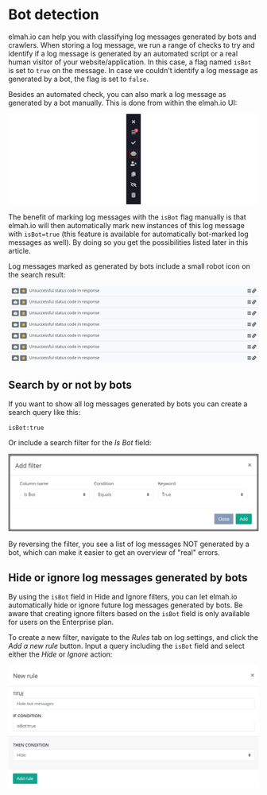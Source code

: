 # Bot detection

elmah.io can help you with classifying log messages generated by bots and crawlers. When storing a log message, we run a range of checks to try and identify if a log message is generated by an automated script or a real human visitor of your website/application. In this case, a flag named `isBot` is set to `true` on the message. In case we couldn't identify a log message as generated by a bot, the flag is set to `false`.

Besides an automated check, you can also mark a log message as generated by a bot manually. This is done from within the elmah.io UI:

![Mark message as bot](images/mark-message-with-isbot.png)

The benefit of marking log messages with the `isBot` flag manually is that elmah.io will then automatically mark new instances of this log message with `isBot=true` (this feature is available for automatically bot-marked log messages as well). By doing so you get the possibilities listed later in this article.

Log messages marked as generated by bots include a small robot icon on the search result:

![Bot messages result](images/isbot-log-messages.png)

## Search by or not by bots

If you want to show all log messages generated by bots you can create a search query like this:

```
isBot:true
```

Or include a search filter for the *Is Bot* field:

![Is Bot filter](images/search-by-isbot.png)

By reversing the filter, you see a list of log messages NOT generated by a bot, which can make it easier to get an overview of "real" errors.

## Hide or ignore log messages generated by bots

By using the `isBot` field in Hide and Ignore filters, you can let elmah.io automatically hide or ignore future log messages generated by bots. Be aware that creating ignore filters based on the `isBot` field is only available for users on the Enterprise plan.

To create a new filter, navigate to the *Rules* tab on log settings, and click the *Add a new rule* button. Input a query including the `isBot` field and select either the *Hide* or *Ignore* action:

![Is Bot rule](images/new-isbot-rule.png)